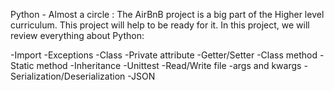 Python - Almost a circle : 
The AirBnB project is a big part of the Higher level curriculum. This project will help to be ready for it.
In this project, we will review everything about Python:

-Import
-Exceptions
-Class
-Private attribute
-Getter/Setter
-Class method
-Static method
-Inheritance
-Unittest
-Read/Write file
-args and kwargs
-Serialization/Deserialization
-JSON
